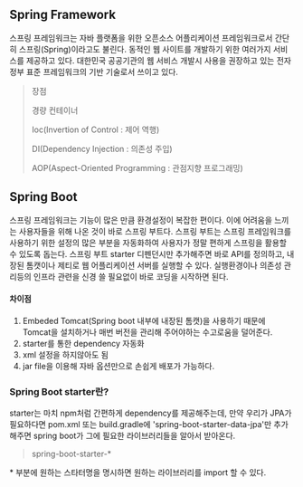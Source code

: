 ## Spring Framework
스프링 프레임워크는 자바 플랫폼을 위한 오픈소스 어플리케이션 프레임워크로서 간단히 스프링(Spring)이라고도 불린다. 동적인 웹 사이트를 개발하기 위한 여러가지 서비스를 제공하고 있다. 대한민국 공공기관의 웹 서비스 개발시 사용을 권장하고 있는 전자정부 표준 프레임워크의 기반 기술로서 쓰이고 있다.
> 장점
> 
> 경량 컨테이너
> 
> Ioc(Invertion of Control : 제어 역행)
>
> DI(Dependency Injection : 의존성 주입)
> 
> AOP(Aspect-Oriented Programming : 관점지향 프로그래밍)

## Spring Boot
스프링 프레임워크는 기능이 많은 만큼 환경설정이 복잡한 편이다. 이에 어려움을 느끼는 사용자들을 위해 나온 것이 바로 스프링 부트다.
스프링 부트는 스프링 프레임워크를 사용하기 위한 설정의 많은 부분을 자동화하여 사용자가 정말 편하게 스프링을 활용할 수 있도록 돕는다.
스프링 부트 starter 디펜던시만 추가해주면 바로 API를 정의하고, 내장된 톰캣이나 제티로 웹 어플리케이션 서버를 실행할 수 있다.
실행환경이나 의존성 관리등의 인프라 관련을 신경 쓸 필요없이 바로 코딩을 시작하면 된다.

#### 차이점
1) Embeded Tomcat(Spring boot 내부에 내장된 톰캣)을 사용하기 때문에 Tomcat을 설치하거나 매번 버전을 관리해 주어야하는 수고로움을 덜어준다.
2) starter를 통한 dependency 자동화
3) xml 설정을 하지않아도 됨
4) jar file을 이용해 자바 옵션만으로 손쉽게 배포가 가능하다.

### Spring Boot starter란?
starter는 마치 npm처럼 간편하게 dependency를 제공해주는데, 만약 우리가 JPA가 필요하다면 pom.xml 또는 build.gradle에 'spring-boot-starter-data-jpa'만 추가해주면 spring boot가 그에 필요한 라이브러리들을 알아서 받아온다.
> spring-boot-starter-*

 \* 부분에 원하는 스타터명을 명시하면 원하는 라이브러리를 import 할 수 있다.